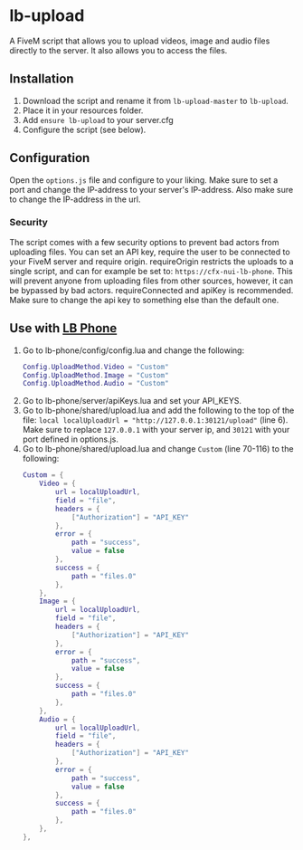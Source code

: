 # lb-upload
A FiveM script that allows you to upload videos, image and audio files directly to the server. It also allows you to access the files.

## Installation
1. Download the script and rename it from `lb-upload-master` to `lb-upload`.
2. Place it in your resources folder.
3. Add `ensure lb-upload` to your server.cfg
4. Configure the script (see below).

## Configuration
Open the `options.js` file and configure to your liking. Make sure to set a port and change the IP-address to your server's IP-address. Also make sure to change the IP-address in the url.

### Security
The script comes with a few security options to prevent bad actors from uploading files. You can set an API key, require the user to be connected to your FiveM server and require origin. requireOrigin restricts the uploads to a single script, and can for example be set to: `https://cfx-nui-lb-phone`. This will prevent anyone from uploading files from other sources, however, it can be bypassed by bad actors. requireConnected and apiKey is recommended. Make sure to change the api key to something else than the default one.

## Use with [LB Phone](https://store.lbphone.com/)
1. Go to lb-phone/config/config.lua and change the following:
    ```lua
    Config.UploadMethod.Video = "Custom"
    Config.UploadMethod.Image = "Custom"
    Config.UploadMethod.Audio = "Custom"
    ```
2. Go to lb-phone/server/apiKeys.lua and set your API_KEYS.
3. Go to lb-phone/shared/upload.lua and add the following to the top of the file: `local localUploadUrl = "http://127.0.0.1:30121/upload"` (line 6). Make sure to replace `127.0.0.1` with your server ip, and `30121` with your port defined in options.js.
4. Go to lb-phone/shared/upload.lua and change `Custom` (line 70-116) to the following: 
    ```lua
    Custom = {
        Video = {
            url = localUploadUrl,
            field = "file",
            headers = {
                ["Authorization"] = "API_KEY"
            },
            error = {
                path = "success",
                value = false
            },
            success = {
                path = "files.0"
            },
        },
        Image = {
            url = localUploadUrl,
            field = "file",
            headers = {
                ["Authorization"] = "API_KEY"
            },
            error = {
                path = "success",
                value = false
            },
            success = {
                path = "files.0"
            },
        },
        Audio = {
            url = localUploadUrl,
            field = "file",
            headers = {
                ["Authorization"] = "API_KEY"
            },
            error = {
                path = "success",
                value = false
            },
            success = {
                path = "files.0"
            },
        },
    },
    ```